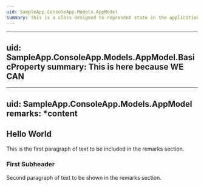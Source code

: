 ```yaml
---
uid: SampleApp.ConsoleApp.Models.AppModel
summary: This is a class designed to represent state in the application. 
---
```

---
uid: SampleApp.ConsoleApp.Models.AppModel.BasicProperty
summary: This is here because WE CAN
---
---
uid: SampleApp.ConsoleApp.Models.AppModel
remarks: *content
---
## Hello World
This is the first paragraph of text to be included in the remarks section. 

### First Subheader
Second paragraph of text to be shown in the remarks section. 
